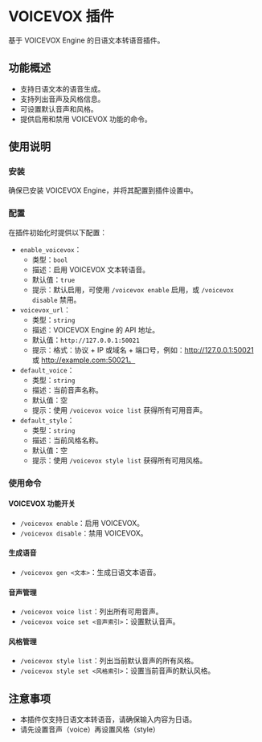 # VOICEVOX 插件

基于 VOICEVOX Engine 的日语文本转语音插件。

## 功能概述

- 支持日语文本的语音生成。
- 支持列出音声及风格信息。
- 可设置默认音声和风格。
- 提供启用和禁用 VOICEVOX 功能的命令。

## 使用说明

### 安装

确保已安装 VOICEVOX Engine，并将其配置到插件设置中。

### 配置

在插件初始化时提供以下配置：

- `enable_voicevox`：
    - 类型：`bool`
    - 描述：启用 VOICEVOX 文本转语音。
    - 默认值：`true`
    - 提示：默认启用，可使用 `/voicevox enable` 启用，或 `/voicevox disable` 禁用。
- `voicevox_url`：
    - 类型：`string`
    - 描述：VOICEVOX Engine 的 API 地址。
    - 默认值：`http://127.0.0.1:50021`
    - 提示：格式：协议 + IP 或域名 + 端口号，例如：http://127.0.0.1:50021 或 http://example.com:50021。
- `default_voice`：
    - 类型：`string`
    - 描述：当前音声名称。
    - 默认值：空
    - 提示：使用 `/voicevox voice list` 获得所有可用音声。
- `default_style`：
    - 类型：`string`
    - 描述：当前风格名称。
    - 默认值：空
    - 提示：使用 `/voicevox style list` 获得所有可用风格。

### 使用命令

#### VOICEVOX 功能开关

- `/voicevox enable`：启用 VOICEVOX。
- `/voicevox disable`：禁用 VOICEVOX。

#### 生成语音

- `/voicevox gen <文本>`：生成日语文本语音。

#### 音声管理

- `/voicevox voice list`：列出所有可用音声。
- `/voicevox voice set <音声索引>`：设置默认音声。

#### 风格管理

- `/voicevox style list`：列出当前默认音声的所有风格。
- `/voicevox style set <风格索引>`：设置当前音声的默认风格。

## 注意事项

- 本插件仅支持日语文本转语音，请确保输入内容为日语。
- 请先设置音声（voice）再设置风格（style）

